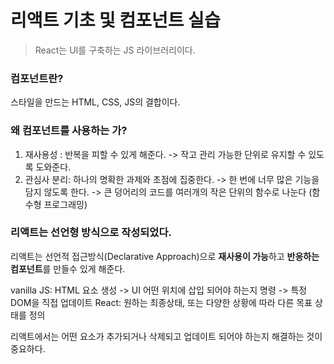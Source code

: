 # 리액트 기초 및 컴포넌트 실습

> React는 UI를 구축하는 JS 라이브러리이다.

### 컴포넌트란?

스타일을 만드는 HTML, CSS, JS의 결합이다.

### 왜 컴포넌트를 사용하는 가?

1. 재사용성 : 반복을 피할 수 있게 해준다. -> 작고 관리 가능한 단위로 유지할 수 있도록 도와준다.
2. 관심사 분리: 하나의 명확한 과제와 초점에 집중한다. -> 한 번에 너무 많은 기능을 담지 않도록 한다.
   -> 큰 덩어리의 코드를 여러개의 작은 단위의 함수로 나눈다 (함수형 프로그래밍)

### 리액트는 선언형 방식으로 작성되었다.

리액트는 선언적 접근방식(Declarative Approach)으로 **재사용이 가능**하고 **반응하는 컴포넌트**를 만들수 있게 해준다.

vanilla JS: HTML 요소 생성 -> UI 어떤 위치에 삽입 되어야 하는지 명령 -> 특정 DOM을 직접 업데이트
React: 원하는 최종상태, 또는 다양한 상황에 따라 다른 목표 상태를 정의

리액트에서는 어떤 요소가 추가되거나 삭제되고 업데이트 되어야 하는지 해결하는 것이 중요하다.
